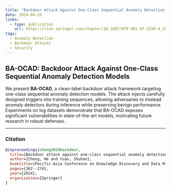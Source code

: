 ```yaml
---
title: "Backdoor Attack Against One-Class Sequential Anomaly Detection Models (BA-OCAD)"
date: 2024-04-25
links:
  - type: publication
    url: https://link.springer.com/chapter/10.1007/978-981-97-2259-4_20
tags:
  - Anomaly Detection
  - Backdoor Attacks
  - Security
---
```


## BA-OCAD: Backdoor Attack Against One-Class Sequential Anomaly Detection Models

We present **BA-OCAD**, a clean-label backdoor attack framework targeting one-class sequential anomaly detection models. The attack injects carefully designed triggers into training sequences, allowing adversaries to mislead anomaly detectors during inference while preserving benign performance. Experiments on log datasets demonstrate that BA-OCAD exposes significant vulnerabilities in state-of-the-art models, motivating future research in robust defenses.

---

### Citation

```bibtex
@inproceedings{cheng2024backdoor,
  title={Backdoor attack against one-class sequential anomaly detection models},
  author={Cheng, He and Yuan, Shuhan},
  booktitle={Pacific-Asia Conference on Knowledge Discovery and Data Mining},
  pages={262--274},
  year={2024},
  organization={Springer}
}
